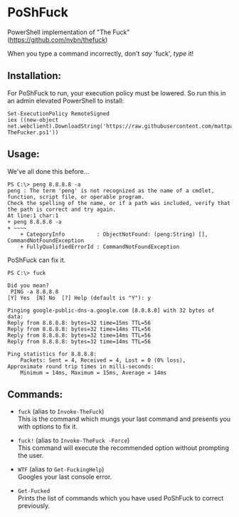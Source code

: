 # PoShFuck
PowerShell implementation of "The Fuck" (https://github.com/nvbn/thefuck)

When you type a command incorrectly, don't _say_ 'fuck', _type_ it!

## Installation:

For PoShFuck to run, your execution policy must be lowered. So run this in an admin elevated PowerShell to install:

	Set-ExecutionPolicy RemoteSigned
	iex ((new-object net.webclient).DownloadString('https://raw.githubusercontent.com/mattparkes/PoShFuck/master/Install-TheFucker.ps1'))

## Usage:

We've all done this before...

	PS C:\> peng 8.8.8.8 -a
	peng : The term 'peng' is not recognized as the name of a cmdlet, function, script file, or operable program.
	Check the spelling of the name, or if a path was included, verify that the path is correct and try again.
	At line:1 char:1
	+ peng 8.8.8.8 -a
	+ ~~~~
		+ CategoryInfo          : ObjectNotFound: (peng:String) [], CommandNotFoundException
		+ FullyQualifiedErrorId : CommandNotFoundException

PoShFuck can fix it.

	PS C:\> fuck

	Did you mean?
	 PING -a 8.8.8.8
	[Y] Yes  [N] No  [?] Help (default is "Y"): y

	Pinging google-public-dns-a.google.com [8.8.8.8] with 32 bytes of data:
	Reply from 8.8.8.8: bytes=32 time=15ms TTL=56
	Reply from 8.8.8.8: bytes=32 time=14ms TTL=56
	Reply from 8.8.8.8: bytes=32 time=14ms TTL=56
	Reply from 8.8.8.8: bytes=32 time=14ms TTL=56

	Ping statistics for 8.8.8.8:
		Packets: Sent = 4, Received = 4, Lost = 0 (0% loss),
	Approximate round trip times in milli-seconds:
		Minimum = 14ms, Maximum = 15ms, Average = 14ms

## Commands:

- `fuck` (alias to `Invoke-TheFuck`)  
This is the command which mungs your last command and presents you with options to fix it.

- `fuck!` (alias to `Invoke-TheFuck -Force`)  
This command will execute the recommended option without prompting the user.

- `WTF` (alias to `Get-FuckingHelp`)  
Googles your last console error.

- `Get-Fucked`  
Prints the list of commands which you have used PoShFuck to correct previously.
